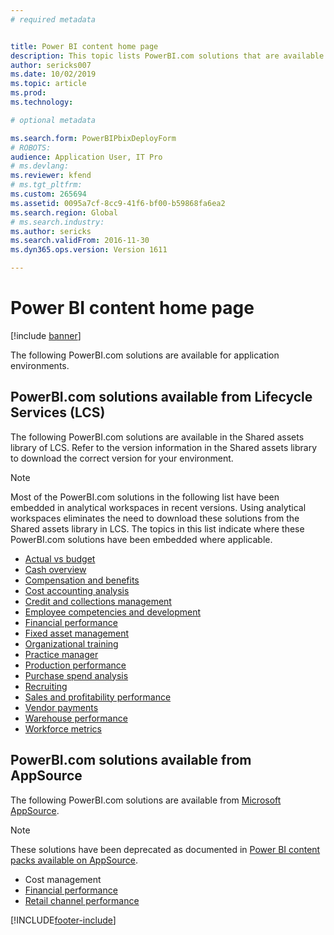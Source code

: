 ```yaml
---
# required metadata


title: Power BI content home page
description: This topic lists PowerBI.com solutions that are available and points you to resources where you can learn more about the solutions.
author: sericks007
ms.date: 10/02/2019
ms.topic: article
ms.prod: 
ms.technology: 

# optional metadata

ms.search.form: PowerBIPbixDeployForm
# ROBOTS: 
audience: Application User, IT Pro
# ms.devlang: 
ms.reviewer: kfend
# ms.tgt_pltfrm: 
ms.custom: 265694
ms.assetid: 0095a7cf-8cc9-41f6-bf00-b59868fa6ea2
ms.search.region: Global
# ms.search.industry: 
ms.author: sericks
ms.search.validFrom: 2016-11-30
ms.dyn365.ops.version: Version 1611

---
```


# Power BI content home page

[!include [banner](../includes/banner.md)]

The following PowerBI.com solutions are available for application environments.

## PowerBI.com solutions available from Lifecycle Services (LCS)

The following PowerBI.com solutions are available in the Shared assets library of LCS. Refer to the version information in the Shared assets library to download the correct version for your environment.

> [!NOTE]
> Most of the PowerBI.com solutions in the following list have been embedded in analytical workspaces in recent versions. Using analytical workspaces eliminates the need to download these solutions from the Shared assets library in LCS. The topics in this list indicate where these PowerBI.com solutions have been embedded where applicable.

- [Actual vs budget](ledger-budgets-power-bi.md)
- [Cash overview](../../../finance/cash-bank-management/Cash-Overview-Power-BI-content.md)
- [Compensation and benefits](compensation-and-benefits-analysis-power-bi-content-pack.md)
- [Cost accounting analysis](cost-accounting-analysis-content-pack.md)
- [Credit and collections management](../../../finance/accounts-receivable/credit-collections-power-bi.md)
- [Employee competencies and development](employee-competencies-and-development-analysis-power-bi-content-pack.md)
- [Financial performance](financial-performance-power-bi-content-pack.md)
- [Fixed asset management](../../../finance/fixed-assets/Fixed-asset-management-workspace.md)
- [Organizational training](organizational-training-analysis-power-bi-content-pack.md)
- [Practice manager](practice-manager-power-bi.md)
- [Production performance](production-performance-power-bi.md)
- [Purchase spend analysis](purchase-content-pack-for-power-bi.md)
- [Recruiting](recruiting-analysis-power-bi-content-pack.md)
- [Sales and profitability performance](sales-profitability-performance-content-pack.md)
- [Vendor payments](../../../finance/accounts-payable/Vendor-payments-workspace.md)
- [Warehouse performance](warehouse-power-bi-content.md)
- [Workforce metrics](workforce-analysis-power-bi-content-pack.md)

## PowerBI.com solutions available from AppSource

The following PowerBI.com solutions are available from [Microsoft AppSource](https://appsource.microsoft.com).

> [!NOTE]
> These solutions have been deprecated as documented in [Power BI content packs available on AppSource](../migration-upgrade/deprecated-features.md#power-bi-content-packs-available-on-appsource).

- Cost management
- [Financial performance](financial-performance-power-bi-content-pack.md)
- [Retail channel performance](retail-channel-performance-dashboard-power-bi-data.md)


[!INCLUDE[footer-include](../../../includes/footer-banner.md)]